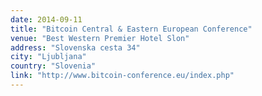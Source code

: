 ```yaml
---
date: 2014-09-11
title: "Bitcoin Central & Eastern European Conference"
venue: "Best Western Premier Hotel Slon"
address: "Slovenska cesta 34"
city: "Ljubljana"
country: "Slovenia"
link: "http://www.bitcoin-conference.eu/index.php"
---
```

